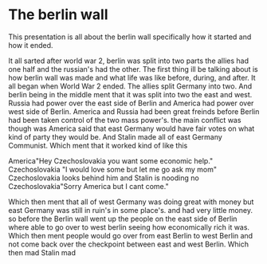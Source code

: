 # The berlin wall
This presentation is all about the berlin wall specifically how it started and how it ended.


  It all sarted after world war 2, berlin was split into two parts the allies had one half and the russian's had the other. The first thing ill be talking about is how berlin wall was made and what life was like before, during, and after. It all began when World War 2 ended. The allies split Germany into two. And berlin being in the middle ment that it was split into two the east and west. Russia had power over the east side of Berlin and America had power over west side of Berlin. America and Russia had been great freinds before Berlin had been taken control of the two mass power's. the main conflict was though was America said that east Germany would have fair votes on what kind of party they would be. And Stalin made all of east Germany Communist. Which ment that it worked kind of like this 
 
 America"Hey Czechoslovakia you want some economic help." Czechoslovakia "I would love some but let me go ask my mom" Czechoslovakia looks behind him and Stalin is nooding no Czechoslovakia"Sorry America but I cant come."
  
  Which then ment that all of west Germany was doing great with money but east Germany was still in ruin's in some place's. and had very little money. so before the Berlin wall went up the people on the east side of Berlin where able to go over to west berlin seeing how economically rich it was. Which then ment people would go over from east Berlin to west Berlin and not come back over the checkpoint between east and west Berlin. Which then mad Stalin mad
